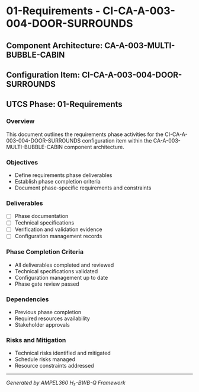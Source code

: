 # 01-Requirements - CI-CA-A-003-004-DOOR-SURROUNDS

## Component Architecture: CA-A-003-MULTI-BUBBLE-CABIN
## Configuration Item: CI-CA-A-003-004-DOOR-SURROUNDS
## UTCS Phase: 01-Requirements

### Overview
This document outlines the requirements phase activities for the CI-CA-A-003-004-DOOR-SURROUNDS configuration item within the CA-A-003-MULTI-BUBBLE-CABIN component architecture.

### Objectives
- Define requirements phase deliverables
- Establish phase completion criteria
- Document phase-specific requirements and constraints

### Deliverables
- [ ] Phase documentation
- [ ] Technical specifications
- [ ] Verification and validation evidence
- [ ] Configuration management records

### Phase Completion Criteria
- All deliverables completed and reviewed
- Technical specifications validated
- Configuration management up to date
- Phase gate review passed

### Dependencies
- Previous phase completion
- Required resources availability
- Stakeholder approvals

### Risks and Mitigation
- Technical risks identified and mitigated
- Schedule risks managed
- Resource constraints addressed

---
*Generated by AMPEL360 H₂-BWB-Q Framework*
